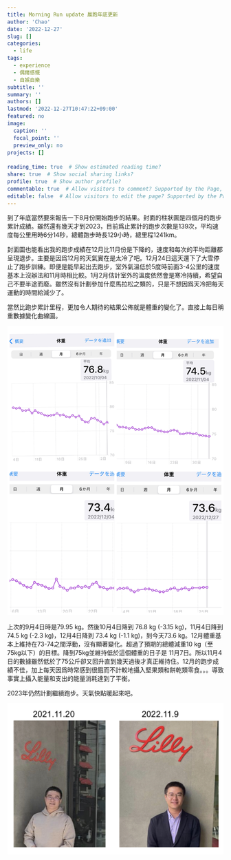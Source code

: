 ```yaml
---
title: Morning Run update 晨跑年底更新
author: 'Chao'
date: '2022-12-27'
slug: []
categories:
  - life
tags:
  - experience
  - 偶爾感慨
  - 自娛自樂
subtitle: ''
summary: ''
authors: []
lastmod: '2022-12-27T10:47:22+09:00'
featured: no
image:
  caption: ''
  focal_point: ''
  preview_only: no
projects: []

reading_time: true  # Show estimated reading time?
share: true  # Show social sharing links?
profile: true  # Show author profile?
commentable: true  # Allow visitors to comment? Supported by the Page, Post, and Docs content types.
editable: false  # Allow visitors to edit the page? Supported by the Page, Post, and Docs content types.
---
```



到了年底當然要來報告一下8月份開始跑步的結果。封面的柱狀圖是四個月的跑步累計成績。雖然還有幾天才到2023，目前爲止累計的跑步次數是139次，平均速度每公里用時6分14秒，總體跑步時長129小時，總里程1241km。


封面圖也能看出我的跑步成績在12月比11月份是下降的，速度和每次的平均距離都呈現退步。主要是因爲12月的天氣實在是太冷了吧。12月24日這天還下了大雪停止了跑步訓練。即便是能早起出去跑步，室外氣溫低於5度時前面3-4公里的速度基本上沒辦法和11月時相比較。1月2月估計室外的溫度依然會是寒冷持續，希望自己不要半途而廢。雖然沒有計劃參加什麼馬拉松之類的，只是不想因爲天冷把每天運動的時間給減少了。

當然比跑步累計里程，更加令人期待的結果公佈就是體重的變化了。直接上每日稱重數據變化曲線圖。

![](images/IMG_2667.JPG)

上次的9月4日時是79.95 kg。然後10月4日降到 76.8 kg (-3.15 kg)，11月4日降到 74.5 kg (-2.3 kg)，12月4日降到 73.4 kg (-1.1 kg)，到今天73.6 kg。12月體重基本上維持在73-74之間浮動，沒有顯著變化。超過了預期的總體減重10 kg（至75kg以下）的目標。降到75kg並維持低於這個體重的日子是 11月7日。所以11月4日的數據雖然低於了75公斤卻又回升直到幾天過後才真正維持住。12月的跑步成績不佳，加上每天因爲時常感到很餓而不計較地攝入堅果類和餅乾類零食。。。導致事實上攝入能量和支出的能量消耗達到了平衡。

2023年仍然計劃繼續跑步。天氣快點暖起來吧。

![](images/IMG_2678.jpg)

